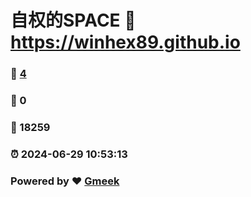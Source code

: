 # 自权的SPACE :link: https://winhex89.github.io 
### :page_facing_up: [4](https://winhex89.github.io/tag.html) 
### :speech_balloon: 0 
### :hibiscus: 18259 
### :alarm_clock: 2024-06-29 10:53:13 
### Powered by :heart: [Gmeek](https://github.com/Meekdai/Gmeek)
